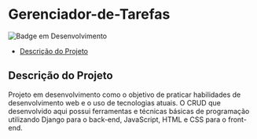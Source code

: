 ﻿# Gerenciador-de-Tarefas
![Badge em Desenvolvimento](http://img.shields.io/static/v1?label=STATUS&message=EM%20DESENVOLVIMENTO&color=GREEN&style=for-the-badge)
* [Descrição do Projeto](#descrição-do-projeto)

## Descrição do Projeto
 Projeto em desenvolvimento como o objetivo de praticar habilidades de desenvolvimento web e o uso de tecnologias atuais. O CRUD que desenvolvido aqui possui ferramentas e técnicas básicas de programação utilizando Django para o back-end, JavaScript, HTML e CSS para o front-end.
